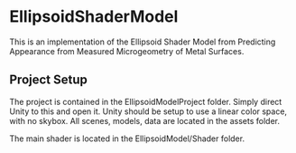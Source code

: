 # EllipsoidShaderModel

This is an implementation of the Ellipsoid Shader Model from Predicting Appearance from Measured Microgeometry of Metal Surfaces. 

## Project Setup

The project is contained in the EllipsoidModelProject folder. Simply direct Unity to this and open it. Unity should be setup to use a linear color space, with no skybox. All scenes, models, data are located in the assets folder.

The main shader is located in the EllipsoidModel/Shader folder. 
